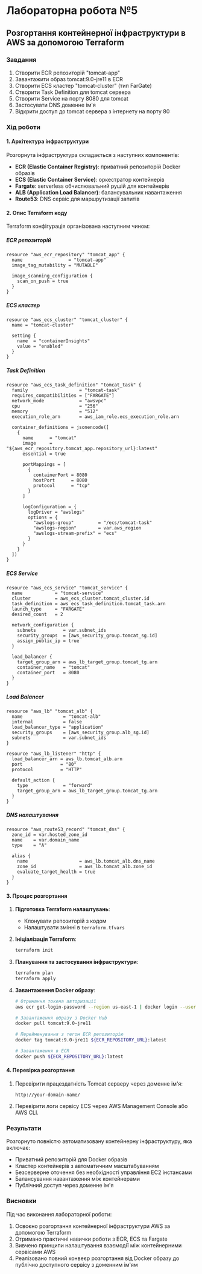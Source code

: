 # Лабораторна робота №5

## Розгортання контейнерної інфраструктури в AWS за допомогою Terraform

### Завдання

1. Створити ECR репозиторій "tomcat-app"
2. Завантажити образ tomcat:9.0-jre11 в ECR
3. Створити ECS кластер "tomcat-cluster" (тип FarGate)
4. Створити Task Definition для tomcat сервера
5. Створити Service на порту 8080 для tomcat
6. Застосувати DNS доменне ім'я
7. Відкрити доступ до tomcat сервера з інтернету на порту 80

### Хід роботи

#### 1. Архітектура інфраструктури

Розгорнута інфраструктура складається з наступних компонентів:
- **ECR (Elastic Container Registry)**: приватний репозиторій Docker образів
- **ECS (Elastic Container Service)**: оркестратор контейнерів
- **Fargate**: serverless обчислювальний рушій для контейнерів
- **ALB (Application Load Balancer)**: балансувальник навантаження
- **Route53**: DNS сервіс для маршрутизації запитів

#### 2. Опис Terraform коду

Terraform конфігурація організована наступним чином:

##### ECR репозиторій
```hcl
resource "aws_ecr_repository" "tomcat_app" {
  name                 = "tomcat-app"
  image_tag_mutability = "MUTABLE"
  
  image_scanning_configuration {
    scan_on_push = true
  }
}
```

##### ECS кластер
```hcl
resource "aws_ecs_cluster" "tomcat_cluster" {
  name = "tomcat-cluster"
  
  setting {
    name  = "containerInsights"
    value = "enabled"
  }
}
```

##### Task Definition
```hcl
resource "aws_ecs_task_definition" "tomcat_task" {
  family                   = "tomcat-task"
  requires_compatibilities = ["FARGATE"]
  network_mode             = "awsvpc"
  cpu                      = "256"
  memory                   = "512"
  execution_role_arn       = aws_iam_role.ecs_execution_role.arn
  
  container_definitions = jsonencode([
    {
      name      = "tomcat"
      image     = "${aws_ecr_repository.tomcat_app.repository_url}:latest"
      essential = true
      
      portMappings = [
        {
          containerPort = 8080
          hostPort      = 8080
          protocol      = "tcp"
        }
      ]
      
      logConfiguration = {
        logDriver = "awslogs"
        options = {
          "awslogs-group"         = "/ecs/tomcat-task"
          "awslogs-region"        = var.aws_region
          "awslogs-stream-prefix" = "ecs"
        }
      }
    }
  ])
}
```

##### ECS Service
```hcl
resource "aws_ecs_service" "tomcat_service" {
  name            = "tomcat-service"
  cluster         = aws_ecs_cluster.tomcat_cluster.id
  task_definition = aws_ecs_task_definition.tomcat_task.arn
  launch_type     = "FARGATE"
  desired_count   = 2
  
  network_configuration {
    subnets          = var.subnet_ids
    security_groups  = [aws_security_group.tomcat_sg.id]
    assign_public_ip = true
  }
  
  load_balancer {
    target_group_arn = aws_lb_target_group.tomcat_tg.arn
    container_name   = "tomcat"
    container_port   = 8080
  }
}
```

##### Load Balancer
```hcl
resource "aws_lb" "tomcat_alb" {
  name               = "tomcat-alb"
  internal           = false
  load_balancer_type = "application"
  security_groups    = [aws_security_group.alb_sg.id]
  subnets            = var.subnet_ids
}

resource "aws_lb_listener" "http" {
  load_balancer_arn = aws_lb.tomcat_alb.arn
  port              = "80"
  protocol          = "HTTP"
  
  default_action {
    type             = "forward"
    target_group_arn = aws_lb_target_group.tomcat_tg.arn
  }
}
```

##### DNS налаштування
```hcl
resource "aws_route53_record" "tomcat_dns" {
  zone_id = var.hosted_zone_id
  name    = var.domain_name
  type    = "A"
  
  alias {
    name                   = aws_lb.tomcat_alb.dns_name
    zone_id                = aws_lb.tomcat_alb.zone_id
    evaluate_target_health = true
  }
}
```

#### 3. Процес розгортання

1. **Підготовка Terraform налаштувань**:
   - Клонувати репозиторій з кодом
   - Налаштувати змінні в `terraform.tfvars`

2. **Ініціалізація Terraform**:
   ```bash
   terraform init
   ```

3. **Планування та застосування інфраструктури**:
   ```bash
   terraform plan
   terraform apply
   ```

4. **Завантаження Docker образу**:
   ```bash
   # Отримання токена авторизації
   aws ecr get-login-password --region us-east-1 | docker login --username AWS --password-stdin ${ECR_REPOSITORY_URL}

   # Завантаження образу з Docker Hub
   docker pull tomcat:9.0-jre11

   # Перейменування з тегом ECR репозиторію
   docker tag tomcat:9.0-jre11 ${ECR_REPOSITORY_URL}:latest

   # Завантаження в ECR
   docker push ${ECR_REPOSITORY_URL}:latest
   ```

#### 4. Перевірка розгортання

1. Перевірити працездатність Tomcat серверу через доменне ім'я:
   ```
   http://your-domain-name/
   ```

2. Перевірити логи сервісу ECS через AWS Management Console або AWS CLI.

### Результати

Розгорнуто повністю автоматизовану контейнерну інфраструктуру, яка включає:
- Приватний репозиторій для Docker образів
- Кластер контейнерів з автоматичним масштабуванням
- Безсерверне оточення без необхідності управління EC2 інстансами
- Балансування навантаження між контейнерами
- Публічний доступ через доменне ім'я

### Висновки

Під час виконання лабораторної роботи:
1. Освоєно розгортання контейнерної інфраструктури AWS за допомогою Terraform
2. Отримано практичні навички роботи з ECR, ECS та Fargate
3. Вивчено принципи налаштування взаємодії між контейнерними сервісами AWS
4. Реалізовано повний конвеєр розгортання від Docker образу до публічно доступного сервісу з доменним ім'ям 